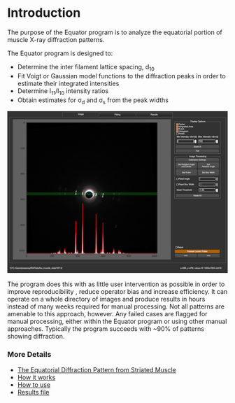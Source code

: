 # Introduction

The purpose of the Equator program is to analyze the equatorial portion of muscle X-ray diffraction patterns. 

The Equator program is designed to:
* Determine the inter filament lattice spacing, d<sub>10</sub>
* Fit Voigt or Gaussian model functions to the diffraction peaks in order to estimate their integrated intensities
* Determine I<sub>11</sub>/I<sub>10</sub> intensity ratios
* Obtain estimates for σ<sub>d</sub> and σ<sub>s</sub> from the peak widths

![screenshot](../../images/BM/ss.png)

The program does this with as little user intervention as possible in order to improve reproducibility , reduce operator bias and increase efficiency. It can operate on a whole directory of images and produce results in hours instead of many weeks required for manual processing. Not all patterns are amenable to this approach, however. Any failed cases are flagged for manual processing, either within the Equator program or using other manual approaches. Typically the program succeeds with ~90% of patterns showing diffraction.

### More Details
* [The Equatorial Diffraction Pattern from Striated Muscle](The-Equatorial-Diffraction-Pattern-from-Striated-Muscle.html)
* [How it works](Equator--How-it-works.html)
* [How to use](Equator--How-to-use.html)
* [Results file](Equator--Summary.html)
